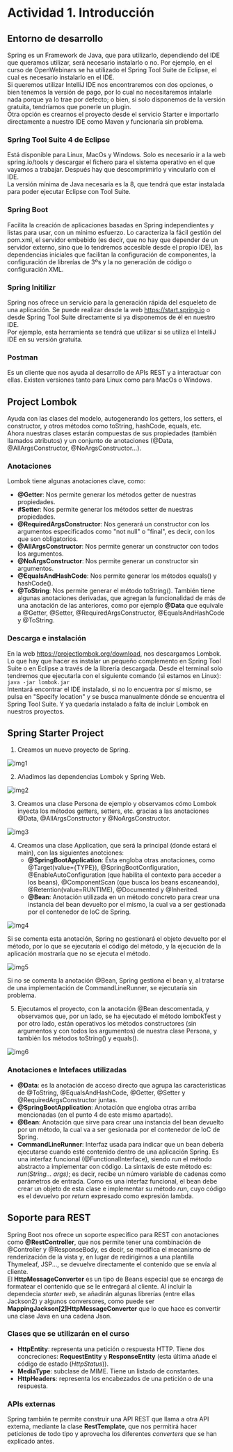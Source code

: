 # Actividad 1. Introducción

## Entorno de desarrollo
Spring es un Framework de Java, que para utilizarlo, dependiendo del IDE que queramos utilizar, será necesario instalarlo o no. Por ejemplo, en el curso de OpenWebinars se ha utilizado el Spring Tool Suite de Eclipse, el cual es necesario instalarlo en el IDE.<br>
Si queremos utilizar IntelliJ IDE nos encontraremos con dos opciones, o bien tenemos la versión de pago, por lo cual no necesitaremos intalarle nada porque ya lo trae por defecto; o bien, si solo disponemos de la versión gratuita, tendríamos que ponerle un plugin.<br>
Otra opción es crearnos el proyecto desde el servicio Starter e importarlo directamente a nuestro IDE como Maven y funcionaría sin problema.

### Spring Tool Suite 4 de Eclipse
Está disponible para Linux, MacOs y Windows. Solo es necesario ir a la web spring.io/tools y descargar el fichero para el sistema operativo en el que vayamos a trabajar. Después hay que descomprimirlo y vincularlo con el IDE.<br>
La versión mínima de Java necesaria es la 8, que tendrá que estar instalada para poder ejecutar Eclipse con Tool Suite.

### Spring Boot
Facilita la creación de aplicaciones basadas en Spring independientes y listas para usar, con un mínimo esfuerzo. Lo caracteriza la fácil gestión del pom.xml, el servidor embebido (es decir, que no hay que depender de un servidor externo, sino que lo tendremos accesible desde el propio IDE), las dependencias iniciales que facilitan la configuración de componentes, la configuración de librerías de 3ºs y la no generación de código o configuración XML.

### Spring Initilizr
Spring nos ofrece un servicio para la generación rápida del esqueleto de una aplicación. Se puede realizar desde la web https://start.spring.io o desde Spring Tool Suite directamente si ya disponemos de él en nuestro IDE.<br>
Por ejemplo, esta herramienta se tendrá que utilizar si se utiliza el IntelliJ IDE en su versión gratuita.

### Postman
Es un cliente que nos ayuda al desarrollo de APIs REST y a interactuar con ellas. Existen versiones tanto para Linux como para MacOs o Windows.

## Project Lombok
Ayuda con las clases del modelo, autogenerando los getters, los setters, el constructor, y otros métodos como toString, hashCode, equals, etc.<br>
Ahora nuestras clases estarán compuestas de sus propiedades (también llamados atributos) y un conjunto de anotaciones (@Data, @AllArgsConstructor, @NoArgsConstructor...).

### Anotaciones
Lombok tiene algunas anotaciones clave, como:
- **@Getter**: Nos permite generar los métodos getter de nuestras propiedades.
- **#Setter**: Nos permite generar los métodos setter de nuestras propiedades.
- **@RequiredArgsConstructor**: Nos generará un constructor con los argumentos especificados como "not null" o "final", es decir, con los que son obligatorios.
- **@AllArgsConstructor**: Nos permite generar un constructor con todos los argumentos.
- **@NoArgsConstructor**: Nos permite generar un constructor sin argumentos.
- **@EqualsAndHashCode**: Nos permite generar los métodos equals() y hashCode().
- **@ToString**: Nos permite generar el método toString().
También tiene algunas anotaciones derivadas, que agregan la funcionalidad de más de una anotación de las anteriores, como por ejemplo **@Data** que equivale a @Getter, @Setter, @RequiredArgsConstructor, @EqualsAndHashCode y @ToString.

### Descarga e instalación
En la web https://projectlombok.org/download, nos descargamos Lombok. Lo que hay que hacer es instalar un pequeño complemento en Spring Tool Suite o en Eclipse a través de la librería descargada. Desde el terminal solo tendremos que ejecutarla con el siguiente comando (si estamos en Linux):
<br>`java -jar lombok.jar`<br>
Intentará encontrar el IDE instalado, si no lo encuentra por sí mismo, se pulsa en "Specify location" y se busca manualmente dónde se encuentra el Spring Tool Suite. Y ya quedaría instalado a falta de incluir Lombok en nuestros proyectos.

## Spring Starter Project
1. Creamos un nuevo proyecto de Spring.

![img1](https://user-images.githubusercontent.com/98974760/201468921-bb7d70a8-5eea-4ee5-9230-f87973f44c8f.PNG)

2. Añadimos las dependencias Lombok y Spring Web.

![img2](https://user-images.githubusercontent.com/98974760/201468937-5faf989a-7f60-4fc6-8e92-817a95e6f4e6.PNG)

3. Creamos una clase Persona de ejemplo y observamos cómo Lombok inyecta los métodos getters, setters, etc. gracias a las anotaciones @Data, @AllArgsConstructor y @NoArgsConstructor.

![img3](https://user-images.githubusercontent.com/98974760/201468944-20d131af-b5bc-4a7a-93b9-f1b301adb8f7.PNG)

4. Creamos una clase Application, que será la principal (donde estará el main), con las siguientes anotciones:
	- **@SpringBootApplication**: Ésta engloba otras anotaciones, como @Target(value={TYPE}), @SpringBootConfiguration, @EnableAutoConfiguration (que habilita el contexto para acceder a los beans), @ComponentScan (que busca los beans escaneando), @Retention(value=RUNTIME), @Documented y @Inherited.
	- **@Bean**: Anotación utilizada en un método concreto para crear una instancia del bean devuelto por el mismo, la cual va a ser gestionada por el contenedor de IoC de Spring. 

![img4](https://user-images.githubusercontent.com/98974760/201468948-ddc32f5a-c9d9-478a-b3d5-2d6cb4a67a29.PNG)
	
Si se comenta esta anotación, Spring no gestionará el objeto devuelto por el método, por lo que se ejecutaría el código del método, y la ejecución de la aplicación mostraría que no se ejecuta el método.

![img5](https://user-images.githubusercontent.com/98974760/201468956-269192c1-676f-4eae-af56-127351226186.PNG)
	
Si no se comenta la anotación @Bean, Spring gestiona el bean y, al tratarse de una implementación de CommandLineRunner, se ejecutaría sin problema.

5. Ejecutamos el proyecto, con la anotación @Bean descomentada, y observamos que, por un lado, se ha ejecutado el método lombokTest y por otro lado, están operativos los métodos constructores (sin argumentos y con todos los argumentos) de nuestra clase Persona, y también los métodos toString() y equals().

![img6](https://user-images.githubusercontent.com/98974760/201468959-ce5885d6-b31a-4d42-8abe-6e946e41eb94.PNG)

### Anotaciones e Intefaces utilizadas
- **@Data**: es la anotación de acceso directo que agrupa las características de @ToString, @EqualsAndHashCode, @Getter, @Setter y @RequiredArgsConstructor juntas.
- **@SpringBootApplication**: Anotación que engloba otras arriba mencionadas (en el punto 4 de este mismo apartado).
- **@Bean**: Anotación que sirve para crear una instancia del bean devuelto por un método, la cual va a ser gesionada por el contenedor de IoC de Spring.
- **CommandLineRunner**: Interfaz usada para indicar que un bean debería ejecutarse cuando esté contenido dentro de una aplicación Spring. Es una interfaz funcional (@FunctionalInterface), siendo _run_ el método abstracto a implementar con código. La sintaxis de este método es: _run(String... args)_; es decir, recibe un número variable de cadenas como parámetros de entrada. Como es una interfaz funcional, el bean debe crear un objeto de esta clase e implementar su método _run_, cuyo código es el devuelvo por _return_ expresado como expresión lambda.

## Soporte para REST
Spring Boot nos ofrece un soporte específico para REST con anotaciones como **@RestController**, que nos permite tener una combinación de @Controller y @ResponseBody, es decir, se modifica el mecanismo de renderización de la vista y, en lugar de redirigirnos a una plantilla Thymeleaf, JSP..., se devuelve directamente el contenido que se envía al cliente.<br>
El **HttpMessageConverter** es un tipo de Beans especial que se encarga de formatear el contenido que se le entregará al cliente. Al incluir la dependecia _starter web_, se añadirán algunas librerías (entre ellas Jackson2) y algunos conversores, como puede ser **MappingJackson[2]HttpMessageConverter** que lo que hace es convertir una clase Java en una cadena Json.

### Clases que se utilizarán en el curso
- **HttpEntity<T>**: representa una petición o respuesta HTTP. Tiene dos concreciones: **RequestEntity<T>** y **ResponseEntity<T>** (esta última añade el código de estado (_HttpStatus_)).
- **MediaType**: subclase de MIME. Tiene un listado de constantes.
- **HttpHeaders**: representa los encabezados de una petición o de una respuesta.
	
### APIs externas
Spring también te permite construir una API REST que llama a otra API externa, mediante la clase **RestTemplate**, que nos permitirá hacer peticiones de todo tipo y aprovecha los diferentes _converters_ que se han explicado antes.

